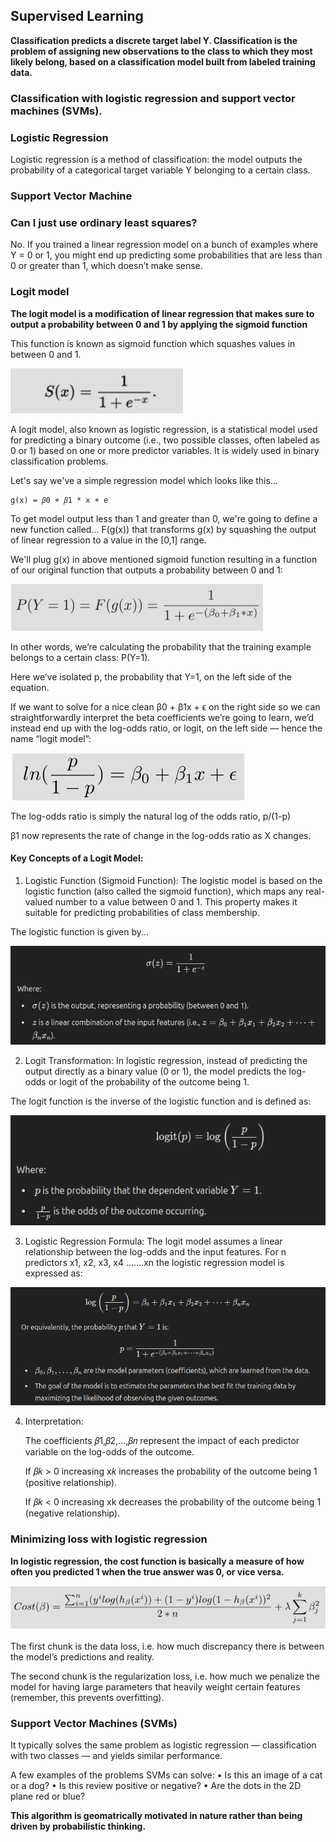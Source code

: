 ## Supervised Learning

**Classification predicts a discrete target label Y. Classification is the problem of assigning new observations to the class to which they most likely belong, based on a classification model built from labeled training data.**

### Classification with logistic regression and support vector machines (SVMs).

### Logistic Regression
Logistic regression is a method of classification: the model outputs the probability of a categorical target variable Y belonging to a certain class.

### Support Vector Machine


### Can I just use ordinary least squares?
No. If you trained a linear regression model on a bunch of examples where Y = 0 or 1, you might end up predicting some probabilities that are less than 0 or greater than 1, which doesn’t make sense.

### Logit model
**The logit model is a modification of linear regression that makes sure to output a probability between 0 and 1 by applying the sigmoid function**
    
This function is known as sigmoid function which squashes values in between 0 and 1.

![alt text](../assets/image-7.png)

A logit model, also known as logistic regression, is a statistical model used for predicting a binary outcome (i.e., two possible classes, often labeled as 0 or 1) based on one or more predictor variables. It is widely used in binary classification problems.

Let's say we've a simple regression model which looks like this...
    
    g(x) = 𝛽0 + 𝛽1 * x + e

To get model output less than 1 and greater than 0, we're going to define a new function called...
F(g(x)) that transforms g(x) by squashing the output of linear regression to a value in the [0,1] range.

We'll plug g(x) in above mentioned sigmoid function resulting in a function of our original function that outputs a probability between 0 and 1:

![alt text](../assets/image-8.png)

In other words, we’re calculating the probability that the training example belongs to a certain class: 
P(Y=1).

Here we’ve isolated p, the probability that Y=1, on the left side of the equation. 

If we want to solve for a nice clean β0 + β1x + ϵ on the right side so we can straightforwardly interpret the beta coefficients we’re going to learn, we’d instead end up with the log-odds ratio, or logit, on the left side — hence the name “logit model”:

![alt text](../assets/image-9.png)

The log-odds ratio is simply the natural log of the odds ratio, p/(1-p)

β1 now represents the rate of change in the log-odds ratio as X changes.

#### Key Concepts of a Logit Model:

1. Logistic Function (Sigmoid Function): The logistic model is based on the logistic function (also called the sigmoid function), which maps any real-valued number to a value between 0 and 1. This property makes it suitable for predicting probabilities of class membership.

The logistic function is given by...

![alt text](../assets/image-4.png)

2. Logit Transformation: In logistic regression, instead of predicting the output directly as a binary value (0 or 1), the model predicts the log-odds or logit of the probability of the outcome being 1.

The logit function is the inverse of the logistic function and is defined as:

![alt text](../assets/image-5.png)

3. Logistic Regression Formula: The logit model assumes a linear relationship between the log-odds and the input features. For n predictors x1, x2, x3, x4 .......xn the logistic regression model is expressed as:

![alt text](../assets/image-6.png)

4. Interpretation:

    The coefficients 𝛽1,𝛽2,…,𝛽𝑛 represent the impact of each predictor variable on the log-odds of the outcome.

    If 𝛽𝑘 > 0 increasing x𝑘 increases the probability of the outcome being 1 (positive relationship).

    If 𝛽𝑘 < 0 increasing xk decreases the probability of the outcome being 1 (negative relationship).


### Minimizing loss with logistic regression
**In logistic regression, the cost function is basically a measure of how often you predicted 1 when the true answer was 0, or vice versa.**

![alt text](../assets/image-10.png)

The first chunk is the data loss, i.e. how much discrepancy there is between the model’s predictions and reality. 

The second chunk is the regularization loss, i.e. how much we penalize the model for having large parameters that heavily weight certain features (remember, this prevents overfitting).


### Support Vector Machines (SVMs)
It typically solves the same problem as logistic regression — classification with two classes — and yields similar performance.

A few examples of the problems SVMs can solve:
    • Is this an image of a cat or a dog?
    • Is this review positive or negative?
    • Are the dots in the 2D plane red or blue?

**This algorithm is geomatrically motivated in nature rather than being driven by probabilistic thinking.**



